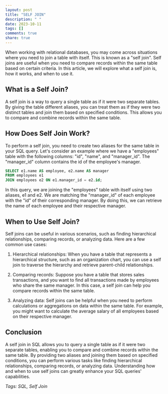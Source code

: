 ```yaml
---
layout: post
title: "SELF JOIN"
description: " "
date: 2023-10-11
tags: []
comments: true
share: true
---
```


When working with relational databases, you may come across situations where you need to join a table with itself. This is known as a "self join". Self joins are useful when you need to compare records within the same table based on certain criteria. In this article, we will explore what a self join is, how it works, and when to use it.

## What is a Self Join?
A self join is a way to query a single table as if it were two separate tables. By giving the table different aliases, you can treat them as if they were two distinct tables and join them based on specified conditions. This allows you to compare and combine records within the same table.

## How Does Self Join Work?
To perform a self join, you need to create two aliases for the same table in your SQL query. Let's consider an example where we have a "employees" table with the following columns: "id", "name", and "manager_id". The "manager_id" column contains the id of the employee's manager.

```sql
SELECT e1.name AS employee, e2.name AS manager
FROM employees e1
JOIN employees e2 ON e1.manager_id = e2.id;
```

In this query, we are joining the "employees" table with itself using two aliases, e1 and e2. We are matching the "manager_id" of each employee with the "id" of their corresponding manager. By doing this, we can retrieve the name of each employee and their respective manager.

## When to Use Self Join?
Self joins can be useful in various scenarios, such as finding hierarchical relationships, comparing records, or analyzing data. Here are a few common use cases:

1. Hierarchical relationships: When you have a table that represents a hierarchical structure, such as an organization chart, you can use a self join to traverse the hierarchy and retrieve parent-child relationships.

2. Comparing records: Suppose you have a table that stores sales transactions, and you want to find all transactions made by employees who share the same manager. In this case, a self join can help you compare records within the same table.

3. Analyzing data: Self joins can be helpful when you need to perform calculations or aggregations on data within the same table. For example, you might want to calculate the average salary of all employees based on their respective manager.

## Conclusion
A self join in SQL allows you to query a single table as if it were two separate tables, enabling you to compare and combine records within the same table. By providing two aliases and joining them based on specified conditions, you can perform various tasks like finding hierarchical relationships, comparing records, or analyzing data. Understanding how and when to use self joins can greatly enhance your SQL queries' capabilities.

*Tags: SQL, Self Join*